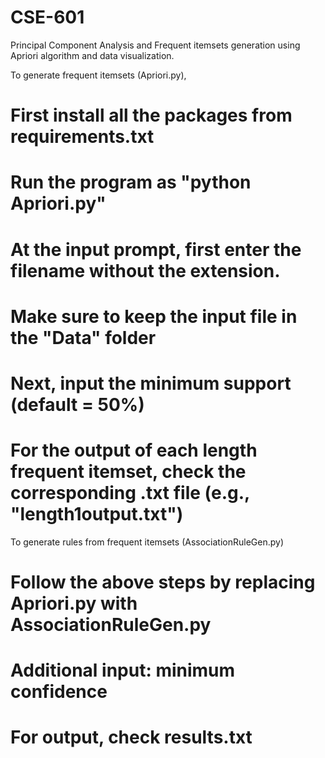 # CSE-601
Principal Component Analysis and Frequent itemsets generation using Apriori algorithm and data visualization.

To generate frequent itemsets (Apriori.py),
# First install all the packages from requirements.txt
# Run the program as "python Apriori.py"
# At the input prompt, first enter the filename without the extension.
# Make sure to keep the input file in the "Data" folder
# Next, input the minimum support (default = 50%)
# For the output of each length frequent itemset, check the corresponding .txt file (e.g., "length1output.txt")

To generate rules from frequent itemsets (AssociationRuleGen.py)
# Follow the above steps by replacing Apriori.py with AssociationRuleGen.py
# Additional input: minimum confidence
# For output, check results.txt